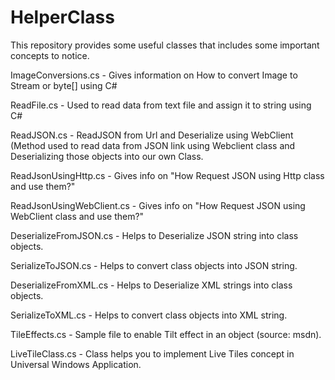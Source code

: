 HelperClass
===========

This repository provides some useful classes that includes some important concepts to notice.

ImageConversions.cs - Gives information on How to convert Image to Stream or byte[] using C#

ReadFile.cs - Used to read data from text file and assign it to string using C#

ReadJSON.cs - ReadJSON from Url and Deserialize using WebClient (Method used to read data from JSON link using Webclient class and Deserializing those objects into our own Class.

ReadJsonUsingHttp.cs - Gives info on "How Request JSON using Http class and use them?"

ReadJsonUsingWebClient.cs - Gives info on "How Request JSON using WebClient class and use them?"

DeserializeFromJSON.cs - Helps to Deserialize JSON string into class objects.

SerializeToJSON.cs - Helps to convert class objects into JSON string.

DeserializeFromXML.cs - Helps to Deserialize XML strings into class objects.

SerializeToXML.cs - Helps to convert class objects into XML string.

TileEffects.cs - Sample file to enable Tilt effect in an object (source: msdn).

LiveTileClass.cs - Class helps you to implement Live Tiles concept in Universal Windows Application.
